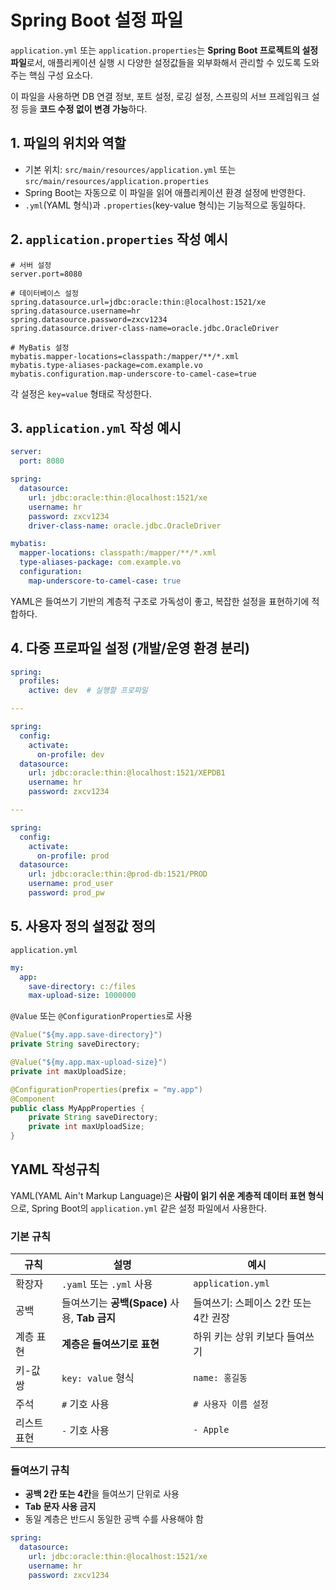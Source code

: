 # Spring Boot 설정 파일
`application.yml` 또는 `application.properties`는 **Spring Boot 프로젝트의 설정 파일**로서, 애플리케이션 실행 시 다양한 설정값들을 외부화해서 관리할 수 있도록 도와주는 핵심 구성 요소다.

이 파일을 사용하면 DB 연결 정보, 포트 설정, 로깅 설정, 스프링의 서브 프레임워크 설정 등을 **코드 수정 없이 변경 가능**하다.

## 1. 파일의 위치와 역할
- 기본 위치: `src/main/resources/application.yml` 또는 `src/main/resources/application.properties`
- Spring Boot는 자동으로 이 파일을 읽어 애플리케이션 환경 설정에 반영한다.
- `.yml`(YAML 형식)과 `.properties`(key-value 형식)는 기능적으로 동일하다.

## 2. `application.properties` 작성 예시
```properties
# 서버 설정
server.port=8080

# 데이터베이스 설정
spring.datasource.url=jdbc:oracle:thin:@localhost:1521/xe
spring.datasource.username=hr
spring.datasource.password=zxcv1234
spring.datasource.driver-class-name=oracle.jdbc.OracleDriver

# MyBatis 설정
mybatis.mapper-locations=classpath:/mapper/**/*.xml
mybatis.type-aliases-package=com.example.vo
mybatis.configuration.map-underscore-to-camel-case=true
```

각 설정은 `key=value` 형태로 작성한다.

## 3. `application.yml` 작성 예시
```yaml
server:
  port: 8080

spring:
  datasource:
    url: jdbc:oracle:thin:@localhost:1521/xe
    username: hr
    password: zxcv1234
    driver-class-name: oracle.jdbc.OracleDriver

mybatis:
  mapper-locations: classpath:/mapper/**/*.xml
  type-aliases-package: com.example.vo
  configuration:
    map-underscore-to-camel-case: true
```

YAML은 들여쓰기 기반의 계층적 구조로 가독성이 좋고, 복잡한 설정을 표현하기에 적합하다.

## 4. 다중 프로파일 설정 (개발/운영 환경 분리)
```yaml
spring:
  profiles:
    active: dev  # 실행할 프로파일

---

spring:
  config:
    activate:
      on-profile: dev
  datasource:
    url: jdbc:oracle:thin:@localhost:1521/XEPDB1
    username: hr
    password: zxcv1234

---

spring:
  config:
    activate:
      on-profile: prod
  datasource:
    url: jdbc:oracle:thin:@prod-db:1521/PROD
    username: prod_user
    password: prod_pw
```

## 5. 사용자 정의 설정값 정의
`application.yml`
```yaml
my:
  app:
    save-directory: c:/files
    max-upload-size: 1000000
```
`@Value` 또는 `@ConfigurationProperties`로 사용
```java
@Value("${my.app.save-directory}")
private String saveDirectory;

@Value("${my.app.max-upload-size}")
private int maxUploadSize;
```

```java
@ConfigurationProperties(prefix = "my.app")
@Component
public class MyAppProperties {
    private String saveDirectory;
    private int maxUploadSize;
}
```

## YAML 작성규칙
YAML(YAML Ain't Markup Language)은 **사람이 읽기 쉬운 계층적 데이터 표현 형식**으로, Spring Boot의 `application.yml` 같은 설정 파일에서 사용한다.

### 기본 규칙
| 규칙 | 설명 | 예시 |
|---|---|---|
| 확장자 | `.yaml` 또는 `.yml` 사용 | `application.yml` |
| 공백 | 들여쓰기는 **공백(Space)** 사용, **Tab 금지** | 들여쓰기: 스페이스 2칸 또는 4칸 권장 |
| 계층 표현 | **계층은 들여쓰기로 표현**	| 하위 키는 상위 키보다 들여쓰기 |
| 키-값 쌍 | `key: value` 형식 | `name: 홍길동` |
| 주석 | `#` 기호 사용 | `# 사용자 이름 설정` |
| 리스트 표현 | `-` 기호 사용 | `- Apple` |

### 들여쓰기 규칙
- **공백 2칸 또는 4칸**을 들여쓰기 단위로 사용
- **Tab 문자 사용 금지**
- 동일 계층은 반드시 동일한 공백 수를 사용해야 함
```yaml
spring:
  datasource:
    url: jdbc:oracle:thin:@localhost:1521/xe
    username: hr
    password: zxcv1234
```